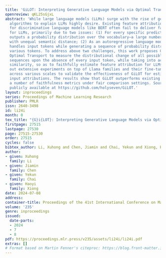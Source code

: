 ```yaml
---
title: 'GiLOT: Interpreting Generative Language Models via Optimal Transport'
openreview: qKL25sGjxL
abstract: 'While large language models (LLMs) surge with the rise of generative AI,
  algorithms to explain LLMs highly desire. Existing feature attribution methods adequate
  for discriminative language models like BERT often fail to deliver faithful explanations
  for LLMs, primarily due to two issues: (1) For every specific prediction, the LLM
  outputs a probability distribution over the vocabulary–a large number of tokens
  with unequal semantic distance; (2) As an autoregressive language model, the LLM
  handles input tokens while generating a sequence of probability distributions of
  various tokens. To address above two challenges, this work proposes GiLOT that leverages
  Optimal Transport to measure the distributional change of all possible generated
  sequences upon the absence of every input token, while taking into account the tokens’
  similarity, so as to faithfully estimate feature attribution for LLMs. We have carried
  out extensive experiments on top of Llama families and their fine-tuned derivatives
  across various scales to validate the effectiveness of GiLOT for estimating the
  input attributions. The results show that GiLOT outperforms existing solutions on
  a number of faithfulness metrics under fair comparison settings. Source code is
  publicly available at https://github.com/holyseven/GiLOT.'
layout: inproceedings
series: Proceedings of Machine Learning Research
publisher: PMLR
issn: 2640-3498
id: li24i
month: 0
tex_title: "{G}i{LOT}: Interpreting Generative Language Models via Optimal Transport"
firstpage: 27515
lastpage: 27530
page: 27515-27530
order: 27515
cycles: false
bibtex_author: Li, Xuhong and Chen, Jiamin and Chai, Yekun and Xiong, Haoyi
author:
- given: Xuhong
  family: Li
- given: Jiamin
  family: Chen
- given: Yekun
  family: Chai
- given: Haoyi
  family: Xiong
date: 2024-07-08
address:
container-title: Proceedings of the 41st International Conference on Machine Learning
volume: '235'
genre: inproceedings
issued:
  date-parts:
  - 2024
  - 7
  - 8
pdf: https://proceedings.mlr.press/v235/assets/li24i/li24i.pdf
extras: []
# Format based on Martin Fenner's citeproc: https://blog.front-matter.io/posts/citeproc-yaml-for-bibliographies/
---
```


